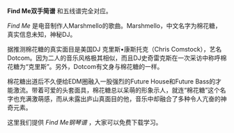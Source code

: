 

**Find Me双手简谱** 和五线谱完全对应。

_Find Me_ 是电音制作人Marshmello的歌曲。Marshmello，中文名字为棉花糖，真实信息未知，神秘DJ。

据推测棉花糖的真实面目是美国DJ 克里斯•康斯托克（Chris
Comstock），艺名Dotcom。因为二人的音乐风格极其相似，而且DJ史奇雷克斯在一次采访中称呼棉花糖为“克里斯”。另外，Dotcom有文身与棉花糖的一样。

棉花糖出道后不久便给EDM圈融入一股强烈的Future House和Future
Bass的才能激流。带着可爱的头套面具，棉花糖总以呆萌的形象示人，就连“棉花糖”这个名字也充满激萌感，而从未露出庐山真面目的他，音乐中却融合了多种令人亢奋的神奇元素。

这里我们提供 _Find Me钢琴谱_ ，大家可以免费下载学习。

